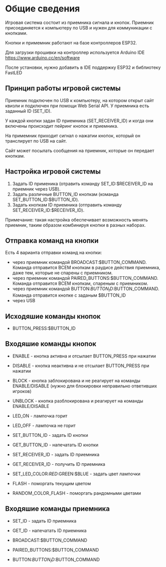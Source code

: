 # Общие сведения

Игровая система состоит из приемника сигнала и кнопок. Приемник присоединяется к компьютеру по USB и нужен для коммуникации с кнопками.

Кнопки и примемник работают на базе контроллеров ESP32.

Для загрузки прошивки на контроллер используется Arduino IDE https://www.arduino.cc/en/software

После установки, нужно добавить в IDE поддержку ESP32 и библиотеку FastLED

## Принцип работы игровой системы

Приемник подключен по USB к компьютеру, на котором открыт сайт квизли и подключен при помощи Web Serial API. У приемника есть заданный ID (SET_ID).

У каждой кнопки задан ID приемника (SET_RECEIVER_ID) и когда они включены происходит пейринг кнопок и приемника.

На примемник приходит сигнал о нажатии кнопок, который он транслирует по USB на сайт.

Сайт может посылать сообщения на приемник, которые он передает кнопкам.

## Настройка игровой системы

1. Задать ID применика (отравить команду SET_ID:$RECEIVER_ID на приемник через USB).
2. Задать различные BUTTON_ID кнопкам (команда SET_BUTTON_ID:$BUTTON_ID).
3. Задать кнопкам ID приемника (отправить команду SET_RECEIVER_ID:$RECEIVER_ID).

Примечание: такая настройка обеспечивает возможность менять приемник, таким образом комбинируя кнопки в разных наборах.

## Отправка команд на кнопки

Есть 4 варианта отправки команд на кнопки:

- через приемник командой BROADCAST:$BUTTON_COMMAND. Команда отправится ВСЕМ кнопкам в раудисе действия приемника, даже тем, которые не спарены с приемником.
- через приемник командой PAIRED_BUTTONS:$BUTTON_COMMAND. Команда отправится ВСЕМ кнопкам, спареным с приемником.
- через приемник командой BUTTON:$BUTTON_ID:$BUTTON_COMMAND. Команда отправится кнопке с заданым $BUTTON_ID
- через USB

## Исходяшие команды кнопок

- BUTTON_PRESS:$BUTTON_ID

## Входяшие команды кнопок

- ENABLE - кнопка активна и отсылает BUTTON_PRESS при нажатии

- DISABLE - кнопка неактивна и не отсылает BUTTON_PRESS при нажатии

- BLOCK - кнопка заблокирована и не реагирует на команды ENABLE/DISABLE (нужно для блокировки неправильно ответивших игроков)

- UNBLOCK - кнопка разблокирована и реагирует на команды ENABLE/DISABLE

- LED_ON - лампочка горит

- LED_OFF - лампочка не горит

- SET_BUTTON_ID - задать ID кнопки

- GET_BUTTON_ID - напечатать ID кнопки

- SET_RECEIVER_ID - задать ID приемника

- GET_RECEIVER_ID - получить ID приемника

- SET_LED_COLOR:$RED:$GREEN:$BLUE - задать цвет лампочки

- FLASH - поморгать текущим цветом

- RANDOM_COLOR_FLASH - поморгать рандомными цветами

## Входяшие команды приемника

- SET_ID - задать ID приемника

- GET_ID - напечатать ID приемника

- BROADCAST:$BUTTON_COMMAND

- PAIRED_BUTTONS:$BUTTON_COMMAND

- BUTTON:$BUTTON_ID:$BUTTON_COMMAND
